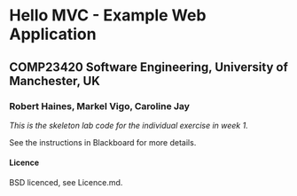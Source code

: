 # Hello MVC - Example Web Application
## COMP23420 Software Engineering, University of Manchester, UK
### Robert Haines, Markel Vigo, Caroline Jay

*This is the skeleton lab code for the individual exercise in week 1.*

See the instructions in Blackboard for more details.

#### Licence

BSD licenced, see Licence.md.
